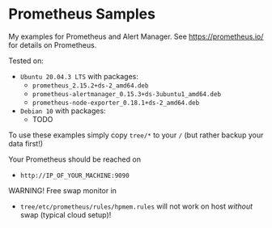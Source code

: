 # Prometheus Samples

My examples for Prometheus and Alert Manager.
See https://prometheus.io/ for details on Prometheus.

Tested on:

- `Ubuntu 20.04.3 LTS` with packages:
   - `prometheus_2.15.2+ds-2_amd64.deb`
   - `prometheus-alertmanager_0.15.3+ds-3ubuntu1_amd64.deb`
   - `prometheus-node-exporter_0.18.1+ds-2_amd64.deb`
- `Debian 10` with packages:
  - TODO
   
To use these examples simply copy `tree/*` to your `/` (but rather
backup your data first!)

Your Prometheus should be reached on
- `http://IP_OF_YOUR_MACHINE:9090`

WARNING! Free swap monitor in 
- `tree/etc/prometheus/rules/hpmem.rules`
will not work on host *without* swap (typical cloud setup)!



